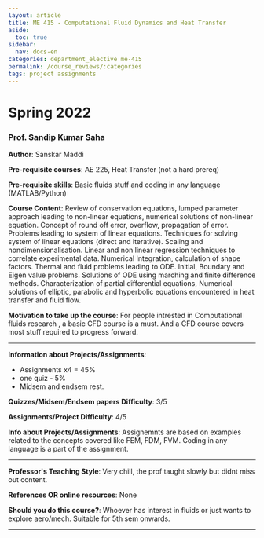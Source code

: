 ```yaml
---
layout: article
title: ME 415 - Computational Fluid Dynamics and Heat Transfer
aside:
  toc: true
sidebar:
  nav: docs-en
categories: department_elective me-415
permalink: /course_reviews/:categories
tags: project assignments
---
```


# Spring 2022
### Prof. Sandip Kumar Saha
**Author**: Sanskar Maddi

**Pre-requisite courses**: AE 225, Heat Transfer (not a hard prereq)

**Pre-requisite skills**: Basic fluids stuff and coding in any language (MATLAB/Python)

**Course Content**:
Review of conservation equations, lumped parameter approach leading to non-linear equations, numerical solutions of non-linear equation. Concept of round off error, overflow, propagation of error. Problems leading to system of linear equations. Techniques for solving system of linear equations (direct and iterative). Scaling and nondimensionalisation. Linear and non linear regression techniques to correlate experimental data. Numerical Integration, calculation of shape factors. Thermal and fluid problems leading to ODE. Initial, Boundary and Eigen value problems. Solutions of ODE using marching and finite difference methods. Characterization of partial differential equations, Numerical solutions of elliptic, parabolic and hyperbolic equations encountered in heat transfer and fluid flow.

**Motivation to take up the course**: 
For people intrested in Computational fluids research , a basic CFD course is a must. And a CFD course covers most stuff required to progress forward.

---

**Information about Projects/Assignments**:
- Assignments x4 = 45%
- one quiz - 5%
- Midsem and endsem rest.

**Quizzes/Midsem/Endsem papers Difficulty**: 3/5


**Assignments/Project Difficulty**: 4/5

**Info about Projects/Assignments**:
Assignemnts are based on examples related to the concepts covered like FEM, FDM, FVM. Coding in any language is a part of the assignment.

---

**Professor's Teaching Style**: Very chill, the prof taught slowly but didnt miss out content.

**References OR online resources**:
None

**Should you do this course?**: 
Whoever has interest in fluids or just wants to explore aero/mech. Suitable for 5th sem onwards.

---
